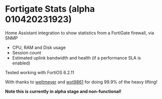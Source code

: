 # Fortigate Stats (alpha 010420231923)
Home Assistant integration to show statistics from a FortiGate firewall, via SNMP
- CPU, RAM and Disk usage
- Session count
- Estimated uplink bandwidth and health (if a performance SLA is enabled)

Tested working with FortiOS 6.2.11

With thanks to [weltmeyer](https://github.com/weltmeyer) and [wxt9861](https://github.com/wxt9861) for doing 99.9% of the heavy lifting!

<b>Note this is currently in alpha stage and non-functional!
